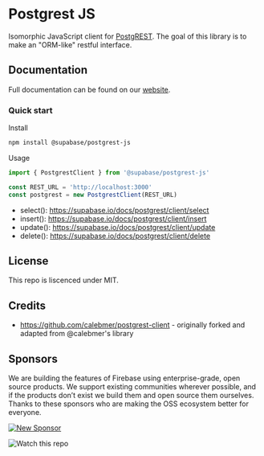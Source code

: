 # Postgrest JS

Isomorphic JavaScript client for [PostgREST](https://postgrest.org). The goal of this library is to make an "ORM-like" restful interface. 

## Documentation

Full documentation can be found on our [website](https://supabase.io/docs/postgrest/client/postgrest-client).

### Quick start

Install

```bash
npm install @supabase/postgrest-js
```

Usage

```js
import { PostgrestClient } from '@supabase/postgrest-js'

const REST_URL = 'http://localhost:3000'
const postgrest = new PostgrestClient(REST_URL)
```

- select(): https://supabase.io/docs/postgrest/client/select
- insert(): https://supabase.io/docs/postgrest/client/insert
- update(): https://supabase.io/docs/postgrest/client/update
- delete(): https://supabase.io/docs/postgrest/client/delete

## License

This repo is liscenced under MIT.

## Credits

- https://github.com/calebmer/postgrest-client - originally forked and adapted from @calebmer's library



## Sponsors

We are building the features of Firebase using enterprise-grade, open source products. We support existing communities wherever possible, and if the products don’t exist we build them and open source them ourselves. Thanks to these sponsors who are making the OSS ecosystem better for everyone.

[![New Sponsor](https://user-images.githubusercontent.com/10214025/90518111-e74bbb00-e198-11ea-8f88-c9e3c1aa4b5b.png)](https://github.com/sponsors/supabase)


![Watch this repo](https://gitcdn.xyz/repo/supabase/monorepo/master/web/static/watch-repo.gif "Watch this repo")
